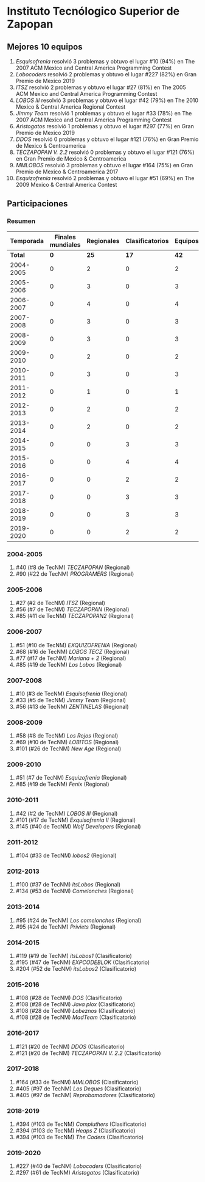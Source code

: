 # Instituto Tecnólogico Superior de Zapopan

## Mejores 10 equipos

1. _Esquisofrenia_ resolvió 3 problemas y obtuvo el lugar #10 (94%) en The 2007 ACM Mexico and Central America Programming Contest
1. _Lobocoders_ resolvió 2 problemas y obtuvo el lugar #227 (82%) en Gran Premio de Mexico 2019
1. _ITSZ_ resolvió 2 problemas y obtuvo el lugar #27 (81%) en The 2005 ACM Mexico and Central America Programming Contest
1. _LOBOS III_ resolvió 3 problemas y obtuvo el lugar #42 (79%) en The 2010 Mexico & Central America Regional Contest
1. _Jimmy Team_ resolvió 1 problemas y obtuvo el lugar #33 (78%) en The 2007 ACM Mexico and Central America Programming Contest
1. _Aristogatos_ resolvió 1 problemas y obtuvo el lugar #297 (77%) en Gran Premio de Mexico 2019
1. _DDOS_ resolvió 0 problemas y obtuvo el lugar #121 (76%) en Gran Premio de Mexico & Centroamerica
1. _TECZAPOPAN V. 2.2_ resolvió 0 problemas y obtuvo el lugar #121 (76%) en Gran Premio de Mexico & Centroamerica
1. _MMLOBOS_ resolvió 3 problemas y obtuvo el lugar #164 (75%) en Gran Premio de Mexico & Centroamerica 2017
1. _Esquizofrenia_ resolvió 2 problemas y obtuvo el lugar #51 (69%) en The 2009 Mexico & Central America Contest

## Participaciones

### Resumen

| Temporada | Finales mundiales | Regionales | Clasificatorios | Equipos |
| --- | --- | --- | --- | --- |
| **Total** | **0** | **25** | **17** | **42** |
| 2004-2005 | 0 | 2 | 0 | 2 |
| 2005-2006 | 0 | 3 | 0 | 3 |
| 2006-2007 | 0 | 4 | 0 | 4 |
| 2007-2008 | 0 | 3 | 0 | 3 |
| 2008-2009 | 0 | 3 | 0 | 3 |
| 2009-2010 | 0 | 2 | 0 | 2 |
| 2010-2011 | 0 | 3 | 0 | 3 |
| 2011-2012 | 0 | 1 | 0 | 1 |
| 2012-2013 | 0 | 2 | 0 | 2 |
| 2013-2014 | 0 | 2 | 0 | 2 |
| 2014-2015 | 0 | 0 | 3 | 3 |
| 2015-2016 | 0 | 0 | 4 | 4 |
| 2016-2017 | 0 | 0 | 2 | 2 |
| 2017-2018 | 0 | 0 | 3 | 3 |
| 2018-2019 | 0 | 0 | 3 | 3 |
| 2019-2020 | 0 | 0 | 2 | 2 |

### 2004-2005

1. #40 (#8 de TecNM) _TECZAPOPAN_ (Regional)
1. #90 (#22 de TecNM) _PROGRAMERS_ (Regional)

### 2005-2006

1. #27 (#2 de TecNM) _ITSZ_ (Regional)
1. #56 (#7 de TecNM) _TECZAPOPAN_ (Regional)
1. #85 (#11 de TecNM) _TECZAPOPAN2_ (Regional)

### 2006-2007

1. #51 (#10 de TecNM) _EXQUIZOFRENIA_ (Regional)
1. #68 (#16 de TecNM) _LOBOS TECZ_ (Regional)
1. #77 (#17 de TecNM) _Mariana + 2_ (Regional)
1. #85 (#19 de TecNM) _Los Lobos_ (Regional)

### 2007-2008

1. #10 (#3 de TecNM) _Esquisofrenia_ (Regional)
1. #33 (#5 de TecNM) _Jimmy Team_ (Regional)
1. #56 (#13 de TecNM) _ZENTINELAS_ (Regional)

### 2008-2009

1. #58 (#8 de TecNM) _Los Rojos_ (Regional)
1. #69 (#10 de TecNM) _LOBITOS_ (Regional)
1. #101 (#26 de TecNM) _New Age_ (Regional)

### 2009-2010

1. #51 (#7 de TecNM) _Esquizofrenia_ (Regional)
1. #85 (#19 de TecNM) _Fenix_ (Regional)

### 2010-2011

1. #42 (#2 de TecNM) _LOBOS III_ (Regional)
1. #101 (#17 de TecNM) _Exquisofrenia II_ (Regional)
1. #145 (#40 de TecNM) _Wolf Developers_ (Regional)

### 2011-2012

1. #104 (#33 de TecNM) _lobos2_ (Regional)

### 2012-2013

1. #100 (#37 de TecNM) _itsLobos_ (Regional)
1. #134 (#53 de TecNM) _Comelonches_ (Regional)

### 2013-2014

1. #95 (#24 de TecNM) _Los comelonches_ (Regional)
1. #95 (#24 de TecNM) _Priviets_ (Regional)

### 2014-2015

1. #119 (#19 de TecNM) _itsLobos1_ (Clasificatorio)
1. #195 (#47 de TecNM) _EXPCODEBLOK_ (Clasificatorio)
1. #204 (#52 de TecNM) _itsLobos2_ (Clasificatorio)

### 2015-2016

1. #108 (#28 de TecNM) _DOS_ (Clasificatorio)
1. #108 (#28 de TecNM) _Java plox_ (Clasificatorio)
1. #108 (#28 de TecNM) _Lobeznos_ (Clasificatorio)
1. #108 (#28 de TecNM) _MadTeam_ (Clasificatorio)

### 2016-2017

1. #121 (#20 de TecNM) _DDOS_ (Clasificatorio)
1. #121 (#20 de TecNM) _TECZAPOPAN V. 2.2_ (Clasificatorio)

### 2017-2018

1. #164 (#33 de TecNM) _MMLOBOS_ (Clasificatorio)
1. #405 (#97 de TecNM) _Los Deques_ (Clasificatorio)
1. #405 (#97 de TecNM) _Reprobamadores_ (Clasificatorio)

### 2018-2019

1. #394 (#103 de TecNM) _Compiuthers_ (Clasificatorio)
1. #394 (#103 de TecNM) _Heaps Z_ (Clasificatorio)
1. #394 (#103 de TecNM) _The Coders_ (Clasificatorio)

### 2019-2020

1. #227 (#40 de TecNM) _Lobocoders_ (Clasificatorio)
1. #297 (#61 de TecNM) _Aristogatos_ (Clasificatorio)



